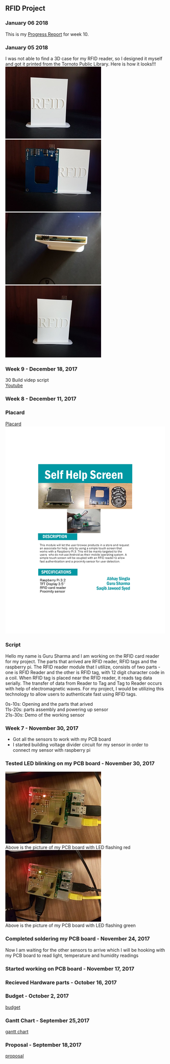RFID Project
------------
### January 06 2018

This is my [Progress Report](https://github.com/gurusharma/RFID/blob/master/Guru%20progress%20report.docx) for week 10.

### January 05 2018
I was not able to find a 3D case for my RFID reader, so I designed it myself and got it printed from the Tornoto Public Library. Here is how it looks!!!
![Alt text](https://github.com/gurusharma/RFID/blob/master/RFID%203D%20case/rfid1.jpg?raw=true "RFID Reade case")<br>
![Alt text](https://github.com/gurusharma/RFID/blob/master/RFID%203D%20case/rfid2.jpg?raw=true "RFID Reade case")<br>
![Alt text](https://github.com/gurusharma/RFID/blob/master/RFID%203D%20case/rfid3.jpg?raw=true "RFID Reade case")<br>
![Alt text](https://github.com/gurusharma/RFID/blob/master/RFID%203D%20case/rfid4.jpg?raw=true "RFID Reade case")<br>

### Week 9 - December 18, 2017
30 Build videp script<br>
[Youtube](https://www.youtube.com/watch?v=5qLQqCEe3fY&feature=youtu.be)<br>

### Week 8 - December 11, 2017
### Placard
[Placard](https://github.com/gurusharma/RFID/blob/master/placard.pdf) <br>
![Alt text](https://github.com/gurusharma/RFID/blob/master/placard.png?raw=true "PCB Board LED working")<br>
### Script
Hello my name is Guru Sharma and I am working on the RFID card reader for my project. The parts that arrived are RFID reader, RFID tags and the raspberry pi. The RFID reader module that I utilize, consists of two parts - one is RFID Reader and the other is RFID tag, with 12 digit character code in a coil. When RFID tag is placed near the RFID reader, it reads tag data serially. The transfer of data from Reader to Tag and Tag to Reader occurs with help of electromagnetic waves. For my project, I would be utilizing this technology to allow users to authenticate fast using RFID tags.

0s-10s: Opening and the parts that arived<br>
11s-20s: parts assembly and powering up sensor<br>
21s-30s: Demo of the working sensor<br>
### Week 7 - November 30, 2017
* Got all the sensors to work with my PCB board
* I started building voltage divider circuit for my sensor in order to connect my sensor with raspberry pi
### Tested LED blinking on my PCB board - November 30, 2017
![Alt text](https://github.com/gurusharma/RFID/blob/master/led_red.jpg?raw=true "PCB Board LED working")<br>
Above is the picture of my PCB board with LED flashing red<br>
![Alt text](https://github.com/gurusharma/RFID/blob/master/led_green.jpg?raw=true "PCB Board LED working")<br>
Above is the picture of my PCB board with LED flashing green


### Completed soldering my PCB board - November 24, 2017
Now I am waiting for the other sensors to arrive which I will be hooking with my PCB board to read light, temperature and humidity readings

### Started working on PCB board - November 17, 2017

### Recieved Hardware parts - October 16, 2017

### Budget - October 2, 2017
[budget](https://github.com/gurusharma/RFID/blob/master/Guru_budget.xlsx)

### Gantt Chart - September 25,2017
[gantt chart](https://github.com/gurusharma/RFID/blob/master/GuruSharma.mpp)

### Proposal - September 18,2017
[proposal](https://github.com/gurusharma/RFID/blob/master/ProposalContentStudentNameRev02.xlsx)
